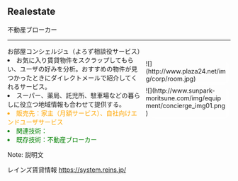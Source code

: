 ##  Realestate

不動産ブローカー


---

<div class="title">お部屋コンシェルジュ（よろず相談役サービス）</div>

<div class="frame">
<div class="right">
<div class="shadow">
![](http://www.plaza24.net/img/corp/room.jpg)
</div>
<div class="shadow">
![](http://www.sunpark-moritsune.com/img/equipment/concierge_img01.png)
</div>
</div>

<div class="left">
<li>お気に入り賃貸物件をスクラップしてもらい、ユーザの好みを分析。おすすめの物件が見つかったときにダイレクトメールで紹介してくれるサービス。</li>
<li>スーパー、薬局、託児所、駐車場などの暮らしに役立つ地域情報も合わせて提供する。</li>
<li style="color:orange">販売先：家主（月額サービス）、自社向けエンドユーザサービス</li>
<li style="color:green">関連技術：</li>
<li style="color:green">既存技術：不動産ブローカー</li>
</div>

</div>

Note: 説明文

レインズ賃貸情報
https://system.reins.jp/







<style type="text/css">
div .title {
    font-size: 1.143em;
    font-weight: bold;
    margin: 0 0 1.5em;
    border-bottom: 2px solid #B92A2C;
    box-shadow: 0 1px 0 #aaaaaa;
    -webkit-box-shadow: 0 1px 0 #aaaaaa;
    -moz-box-shadow: 0 1px 0 #aaaaaa;
    text-shadow: #999999 0px 1px 1px;
}
.frame .left {
  text-align:left;
  width:60%;
}
.frame .right {
  float:right;
  text-align:left;
  width:40%;
}
.frame .right .shadow {
  -webkit-box-shadow: 1px 1px 4px rgba(255,255,255,.5);
  -moz-box-shadow: 1px 2px 4px rgba(255,255,255,.5);
  box-shadow: 8px 4px 8px rgba(255,255,255,.5);
  margin: 10px;
}
.frame .right .shadow img {
  display: block;
  margin: 0 auto;
  padding: 10px;
  background: #fff;
  border: 1px solid #f0f0f0;
}
</style>
